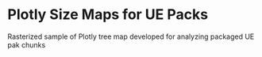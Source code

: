 # Plotly Size Maps for UE Packs

Rasterized sample of Plotly tree map developed for analyzing packaged UE pak chunks
